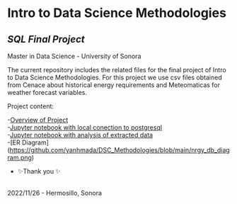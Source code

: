 # Intro to Data Science Methodologies
## _SQL Final Project_
Master in Data Science - University of Sonora<br>


The current repository includes the related files for the final project of Intro to Data Science Methodologies. For this project we use csv files obtained from Cenace about historical energy requirements and Meteomaticas for weather forecast variables.<br>

Project content:<br>

-[Overview of Project](https://github.com/yanhmada/DSC_Methodologies/blob/main/ReynaYanetHernandezMadaSQL_Final_Project.pdf)<br>
-[Jupyter notebook with local conection to postgresql](https://github.com/yanhmada/DSC_Methodologies/blob/main/Connect_pgsqnrgydb.ipynb)<br>
-[Jupyter notebook with analysis of extracted data](https://github.com/yanhmada/DSC_Methodologies/blob/main/nrgy_project.ipynb)<br>
-[ER Diagram] (https://github.com/yanhmada/DSC_Methodologies/blob/main/nrgy_db_diagram.png)<br>
- ✨Thank you ✨<br><br>

2022/11/26 - Hermosillo, Sonora
